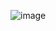 
![image](https://github.com/Manar-sayed/ReactApp01/assets/99843313/35f0fc79-c5c3-47e5-b02a-464192582aa1)
